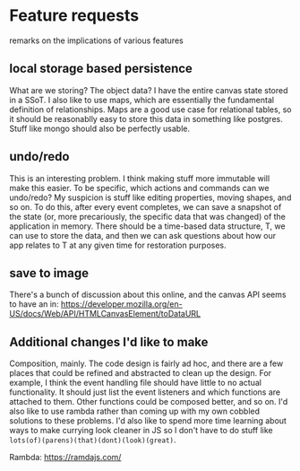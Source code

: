 # Feature requests

remarks on the implications of various features

## local storage based persistence

What are we storing? The object data? I have the entire
canvas state stored in a SSoT. I also like to use maps, which
are essentially the fundamental definition of relationships.
Maps are a good use case for relational tables, so it should
be reasonablly easy to store this data in something like
postgres. Stuff like mongo should also be perfectly usable.

## undo/redo

This is an interesting problem. I think making stuff more
immutable will make this easier. To be specific, which actions
and commands can we undo/redo? My suspicion is stuff like
editing properties, moving shapes, and so on. To do this, after
every event completes, we can save a snapshot of the state
(or, more precariously, the specific data that was changed)
of the application in memory. There should be a time-based
data structure, T, we can use to store the data, and then we can ask questions about how our app relates to T at any given time for
restoration purposes.

## save to image

There's a bunch of discussion about this online, and the
canvas API seems to have an in: <https://developer.mozilla.org/en-US/docs/Web/API/HTMLCanvasElement/toDataURL>

## Additional changes I'd like to make

Composition, mainly. The code design is fairly ad hoc, and there are a
few places that could be refined and abstracted to clean up the design.
For example, I think the event handling file should have little to
no actual functionality. It should just list the event listeners
and which functions are attached to them. Other functions could be
composed better, and so on. I'd also like to use rambda rather than
coming up with my own cobbled solutions to these problems.
I'd also like to spend more time learning about ways
to make currying look cleaner in JS so I don't have to do
stuff like `lots(of)(parens)(that)(dont)(look)(great)`.

Rambda: <https://ramdajs.com/>